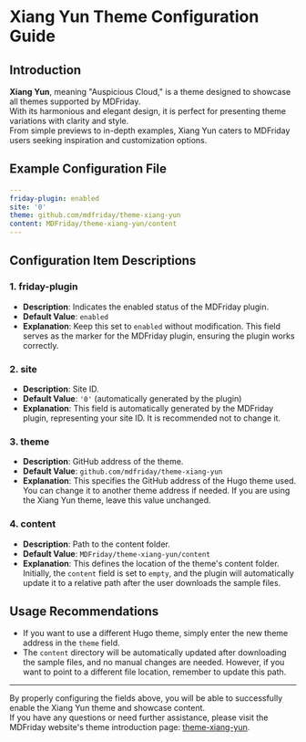 # Xiang Yun Theme Configuration Guide

## Introduction

**Xiang Yun**, meaning "Auspicious Cloud," is a theme designed to showcase all themes supported by MDFriday.  
With its harmonious and elegant design, it is perfect for presenting theme variations with clarity and style.  
From simple previews to in-depth examples, Xiang Yun caters to MDFriday users seeking inspiration and customization options.

## Example Configuration File

```yaml
---
friday-plugin: enabled
site: '0'
theme: github.com/mdfriday/theme-xiang-yun
content: MDFriday/theme-xiang-yun/content
---
```

## Configuration Item Descriptions

### 1. **friday-plugin**
- **Description**: Indicates the enabled status of the MDFriday plugin.
- **Default Value**: `enabled`
- **Explanation**: Keep this set to `enabled` without modification. This field serves as the marker for the MDFriday plugin, ensuring the plugin works correctly.

### 2. **site**
- **Description**: Site ID.
- **Default Value**: `'0'` (automatically generated by the plugin)
- **Explanation**: This field is automatically generated by the MDFriday plugin, representing your site ID. It is recommended not to change it.

### 3. **theme**
- **Description**: GitHub address of the theme.
- **Default Value**: `github.com/mdfriday/theme-xiang-yun`
- **Explanation**: This specifies the GitHub address of the Hugo theme used. You can change it to another theme address if needed. If you are using the Xiang Yun theme, leave this value unchanged.

### 4. **content**
- **Description**: Path to the content folder.
- **Default Value**: `MDFriday/theme-xiang-yun/content`
- **Explanation**: This defines the location of the theme's content folder. Initially, the `content` field is set to `empty`, and the plugin will automatically update it to a relative path after the user downloads the sample files.

## Usage Recommendations
- If you want to use a different Hugo theme, simply enter the new theme address in the `theme` field.
- The `content` directory will be automatically updated after downloading the sample files, and no manual changes are needed. However, if you want to point to a different file location, remember to update this path.

---

By properly configuring the fields above, you will be able to successfully enable the Xiang Yun theme and showcase content.  
If you have any questions or need further assistance, please visit the MDFriday website's theme introduction page: [theme-xiang-yun](https://themes.mdfriday.com/theme-xiang-yun).